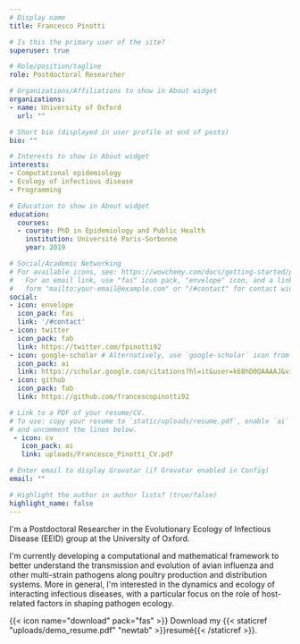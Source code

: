 ```yaml
---
# Display name
title: Francesco Pinotti

# Is this the primary user of the site?
superuser: true

# Role/position/tagline
role: Postdoctoral Researcher

# Organizations/Affiliations to show in About widget
organizations:
- name: University of Oxford
  url: ""

# Short bio (displayed in user profile at end of posts)
bio: ""

# Interests to show in About widget
interests:
- Computational epidemiology
- Ecology of infectious disease
- Programming

# Education to show in About widget
education:
  courses:
  - course: PhD in Epidemiology and Public Health
    institution: Université Paris-Sorbonne
    year: 2019

# Social/Academic Networking
# For available icons, see: https://wowchemy.com/docs/getting-started/page-builder/#icons
#   For an email link, use "fas" icon pack, "envelope" icon, and a link in the
#   form "mailto:your-email@example.com" or "/#contact" for contact widget.
social:
- icon: envelope
  icon_pack: fas
  link: '/#contact'
- icon: twitter
  icon_pack: fab
  link: https://twitter.com/fpinotti92
- icon: google-scholar # Alternatively, use `google-scholar` icon from `ai` icon pack
  icon_pack: ai
  link: https://scholar.google.com/citations?hl=it&user=k6BhD0QAAAAJ&view_op=list_works
- icon: github
  icon_pack: fab
  link: https://github.com/francescopinotti92

# Link to a PDF of your resume/CV.
# To use: copy your resume to `static/uploads/resume.pdf`, enable `ai` icons in `params.toml`, 
# and uncomment the lines below.
 - icon: cv
   icon_pack: ai
   link: uploads/Francesco_Pinotti_CV.pdf

# Enter email to display Gravatar (if Gravatar enabled in Config)
email: ""

# Highlight the author in author lists? (true/false)
highlight_name: false
---
```


I'm a Postdoctoral Researcher in the Evolutionary Ecology of Infectious Disease (EEID) group at the University of Oxford.

I'm currently developing a computational and mathematical framework to better understand the transmission and evolution of avian influenza and other multi-strain pathogens along poultry production and distribution systems. More in general, I'm interested in the dynamics and ecology of interacting infectious diseases, with a particular focus on the role of host-related factors in shaping pathogen ecology.

{{< icon name="download" pack="fas" >}} Download my {{< staticref "uploads/demo_resume.pdf" "newtab" >}}resumé{{< /staticref >}}.
